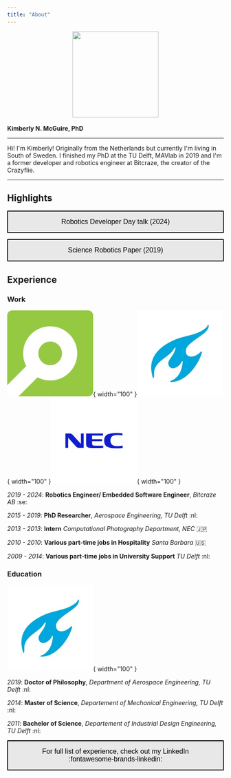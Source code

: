 ```yaml
---
title: "About"
---
```


<p align="center">
<img width="200" height="200" src="/images/kim_background.png">
</p>

**Kimberly N. McGuire, PhD**
___



Hi! I'm Kimberly! Originally from the Netherlands but currently I'm living in South of Sweden.  I finished my PhD at the TU Delft, MAVlab in 2019 and I'm a former developer and robotics engineer at Bitcraze, the creator of the Crazyflie.

___

## Highlights



<a href="https://youtu.be/rtgt9Z1cPas"><button style="background-color: #E8E8E8;
        border: 2px solid black;
        color: black;
        padding: 15px 32px;
        text-align: center;
        text-decoration: none;
        display: inline-block;
        font-size: 16px;
        width: 100%; 
        cursor: pointer">Robotics Developer Day talk (2024)</button></a>



 <a href="https://robotics.sciencemag.org/content/4/35/eaaw9710"><button style="background-color: #E8E8E8;
        border: 2px solid black;
        color: black;
        padding: 15px 32px;
        text-align: center;
        text-decoration: none;
        display: inline-block;
        font-size: 16px;
        width: 100%; 
        cursor: pointer">Science Robotics Paper (2019)</button></a>

## Experience

### Work

![bitcraze](images/bitcraze.png){ width="100" }![delft](images/delft.png){ width="100" }![nec](images/nec.png){ width="100" }

_2019 - 2024_: **Robotics Engineer/ Embedded Software Engineer**, _Bitcraze AB_ :se:

_2015 - 2019_: **PhD Researcher**, _Aerospace Engineering, TU Delft_ :nl:

_2013 - 2013_: **Intern** _Computational Photography Department, NEC_ :jp:

_2010 - 2010_: **Various part-time jobs in Hospitality**  _Santa Barbara_ :us:

_2009 - 2014_: **Various part-time jobs in University Support**  _TU Delft_ :nl:


### Education
![delft](images/delft.png){ width="100" }

_2019_: **Doctor of Philosophy**, _Department of Aerospace Engineering, TU Delft_ :nl:

_2014_: **Master of Science**, _Departement of Mechanical Engineering, TU Delft_ :nl:

_2011_: **Bachelor of Science**, _Departement of Industrial Design Engineering, TU Delft_ :nl:

 <a href="https://www.linkedin.com/in/knmcguire/"><button style="background-color: #E8E8E8;
        border: 2px solid black;
        color: black;
        padding: 15px 32px;
        text-align: center;
        text-decoration: none;
        display: inline-block;
        font-size: 16px;
        width: 100%; 
        cursor: pointer">For full list of experience, check out my LinkedIn :fontawesome-brands-linkedin:</button></a>